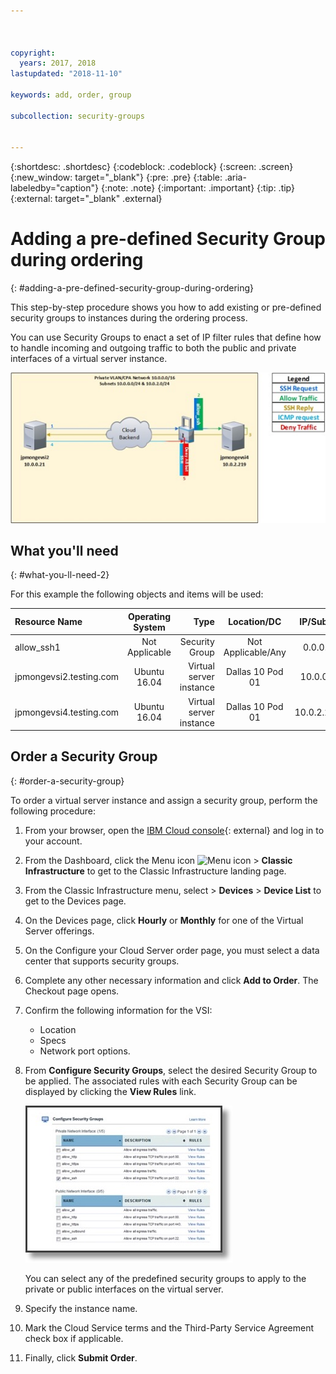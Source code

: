 ```yaml
---



copyright:
  years: 2017, 2018
lastupdated: "2018-11-10"

keywords: add, order, group

subcollection: security-groups


---
```


{:shortdesc: .shortdesc}
{:codeblock: .codeblock}
{:screen: .screen}
{:new_window: target="_blank"}
{:pre: .pre}
{:table: .aria-labeledby="caption"}
{:note: .note}
{:important: .important}
{:tip: .tip}
{:external: target="_blank" .external}

# Adding a pre-defined Security Group during ordering
{: #adding-a-pre-defined-security-group-during-ordering}

This step-by-step procedure shows you how to add existing or pre-defined security groups to instances during the ordering process.

You can use Security Groups to enact a set of IP filter rules that define how to handle incoming and outgoing traffic to both the public and private interfaces of a virtual server instance.

![Custom Security Group](./images/goal2.jpg)

## What you'll need
{: #what-you-ll-need-2}

For this example the following objects and items will be used:

| Resource Name  | Operating System | Type | Location/DC | IP/Subnet |
|:------------- |:---------------:| -------------:| :---------------:| ---------------:|
| allow_ssh1 | Not Applicable  | Security Group | Not Applicable/Any | 0.0.0.0/0 |
|jpmongevsi2.testing.com | Ubuntu 16.04 | Virtual server instance | Dallas 10 Pod 01 | 10.0.0.21 |
|jpmongevsi4.testing.com | Ubuntu 16.04 | Virtual server instance |	Dallas 10 Pod 01	| 10.0.2.219 |

## Order a Security Group
{: #order-a-security-group}

To order a virtual server instance and assign a security group, perform the following procedure:

1. From your browser, open the [IBM Cloud console](https://cloud.ibm.com/){: external} and log in to your account.
2. From the Dashboard, click the Menu icon ![Menu icon](../../icons/icon_hamburger.svg) > **Classic Infrastructure** to get to the Classic Infrastructure landing page.
3. From the Classic Infrastructure menu, select > **Devices** > **Device List** to get to the Devices page.
4. On the Devices page, click **Hourly** or **Monthly** for one of the Virtual Server offerings.
5. On the Configure your Cloud Server order page, you must select a data center that supports security groups.
6. Complete any other necessary information and click **Add to Order**. The Checkout page opens.
7. Confirm the following information for the VSI:

	* Location
	* Specs
	* Network port options.

8. From **Configure Security Groups**, select the desired Security Group to be applied. The associated rules with each Security Group can be displayed by clicking the **View Rules** link.

	![Custom Security Group](./images/sgs.jpg)

	You can select any of the predefined security groups to apply to the private or public interfaces on the virtual server.

9. Specify the instance name.
10. Mark the Cloud Service terms and the Third-Party Service Agreement check box if applicable.
11. Finally, click **Submit Order**.
